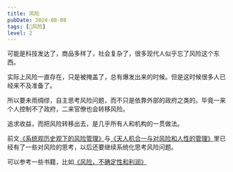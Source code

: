 ```yaml
---
title: 风险
pubDate: 2024-08-08
tags: [🌋风险]
level: 2
---
```


可能是科技发达了，商品多样了，社会复杂了，很多现代人似乎忘了风险这个东西。

实际上风险一直存在，只是被掩盖了，总有爆发出来的时候。但是这时候很多人已经来不及准备了。

所以要未雨绸缪，自主思考风险问题，而不只是依靠外部的政府之类的。毕竟一来个人控制不了政府，二来官僚也会转移风险。

追求收益，而把风险转移出去，是几乎所有人和机构的一贯做法。

前文[《系统观历史观下的风险管理》](/xyy/20240803)与[《天人机合一与对风险和人性的管理》](/xyy/20240805)里已经有了一些对风险的思考，以后还要继续系统化思考风险问题。

可以参考一些书籍，比如[《风险，不确定性和利润》](https://book.douban.com/subject/1451902/)

